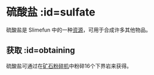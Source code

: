 # 硫酸盐 :id=sulfate

硫酸盐是 Slimefun 中的一种[资源](/Resources)，可用于合成许多其他物品。

## 获取 :id=obtaining

硫酸盐可通过在[矿石粉碎机](/Ore-Crusher)中粉碎16个下界岩来获得。
